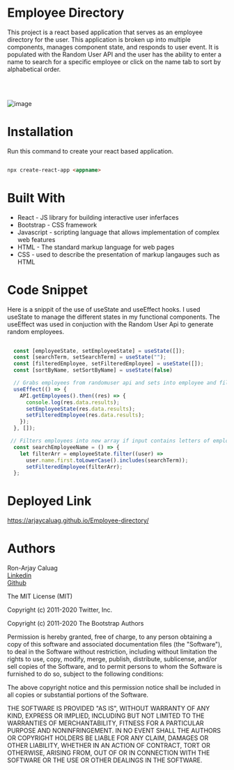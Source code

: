 # **Employee Directory**

This project is a react based application that serves as an employee directory for the user. This application is broken up into multiple components, manages component state, and responds to user event. It is populated with the Random User API and the user has the ability to enter a name to search for a specific employee or click on the name tab to sort by alphabetical order.

<br><br>

![image](https://user-images.githubusercontent.com/52800632/109266060-5b0bf780-77bc-11eb-955a-df25f858ae51.png)




# **Installation**

Run this command to create your react based application.

```html

npx create-react-app <appname>

```

# **Built With**

<ul>
    <li> React - JS library for building interactive user inferfaces
    <li> Bootstrap - CSS framework
    <li> Javascript - scripting language that allows implementation of complex web features
    <li> HTML - The standard markup language for web pages 
    <li> CSS - used to describe the presentation of markup langauges such as HTML </li>
</ul>

# **Code Snippet**
Here is a snippit of the use of useState and useEffect hooks. I used useState to manage the different states in my functional components. The useEffect was used in conjuction with the Random User Api to generate random employees.

```js
 
  const [employeeState, setEmployeeState] = useState([]);
  const [searchTerm, setSearchTerm] = useState("");
  const [filteredEmployee, setFilteredEmployee] = useState([]);
  const [sortByName, setSortByName] = useState(false)

  // Grabs employees from randomuser api and sets into employee and filtered employee states
  useEffect(() => {
    API.getEmployees().then((res) => {
      console.log(res.data.results);
      setEmployeeState(res.data.results);
      setFilteredEmployee(res.data.results);
    });
  }, []);


```

```js
 // Filters employees into new array if input contains letters of employees names
  const searchEmployeeName = () => {
    let filterArr = employeeState.filter((user) =>
      user.name.first.toLowerCase().includes(searchTerm));
      setFilteredEmployee(filterArr);
  };


```
# **Deployed Link**

https://arjaycaluag.github.io/Employee-directory/
# **Authors**

Ron-Arjay Caluag<br>
[Linkedin](https://www.linkedin.com/in/ron-arjay-caluag-00b29b182/)<br>
[Github](https://github.com/ArjayCaluag)


The MIT License (MIT)

Copyright (c) 2011-2020 Twitter, Inc.

Copyright (c) 2011-2020 The Bootstrap Authors

Permission is hereby granted, free of charge, to any person obtaining a copy of this software and associated documentation files (the "Software"), to deal in the Software without restriction, including without limitation the rights to use, copy, modify, merge, publish, distribute, sublicense, and/or sell copies of the Software, and to permit persons to whom the Software is furnished to do so, subject to the following conditions:

The above copyright notice and this permission notice shall be included in all copies or substantial portions of the Software.

THE SOFTWARE IS PROVIDED "AS IS", WITHOUT WARRANTY OF ANY KIND, EXPRESS OR IMPLIED, INCLUDING BUT NOT LIMITED TO THE WARRANTIES OF MERCHANTABILITY, FITNESS FOR A PARTICULAR PURPOSE AND NONINFRINGEMENT. IN NO EVENT SHALL THE AUTHORS OR COPYRIGHT HOLDERS BE LIABLE FOR ANY CLAIM, DAMAGES OR OTHER LIABILITY, WHETHER IN AN ACTION OF CONTRACT, TORT OR OTHERWISE, ARISING FROM, OUT OF OR IN CONNECTION WITH THE SOFTWARE OR THE USE OR OTHER DEALINGS IN THE SOFTWARE.
